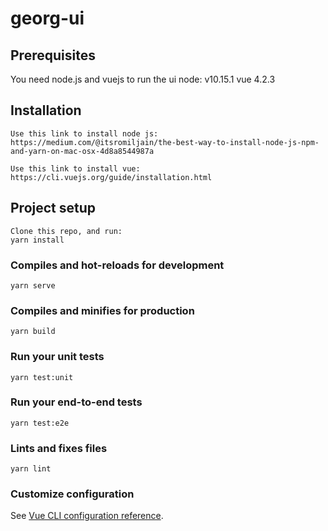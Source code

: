# georg-ui


## Prerequisites

You need node.js and vuejs to run the ui
node: v10.15.1
vue 4.2.3

## Installation
```
Use this link to install node js: https://medium.com/@itsromiljain/the-best-way-to-install-node-js-npm-and-yarn-on-mac-osx-4d8a8544987a

Use this link to install vue: https://cli.vuejs.org/guide/installation.html
```

## Project setup
```
Clone this repo, and run:
yarn install
```

### Compiles and hot-reloads for development
```
yarn serve
```

### Compiles and minifies for production
```
yarn build
```

### Run your unit tests
```
yarn test:unit
```

### Run your end-to-end tests
```
yarn test:e2e
```

### Lints and fixes files
```
yarn lint
```

### Customize configuration
See [Vue CLI configuration reference](https://cli.vuejs.org/config/).
